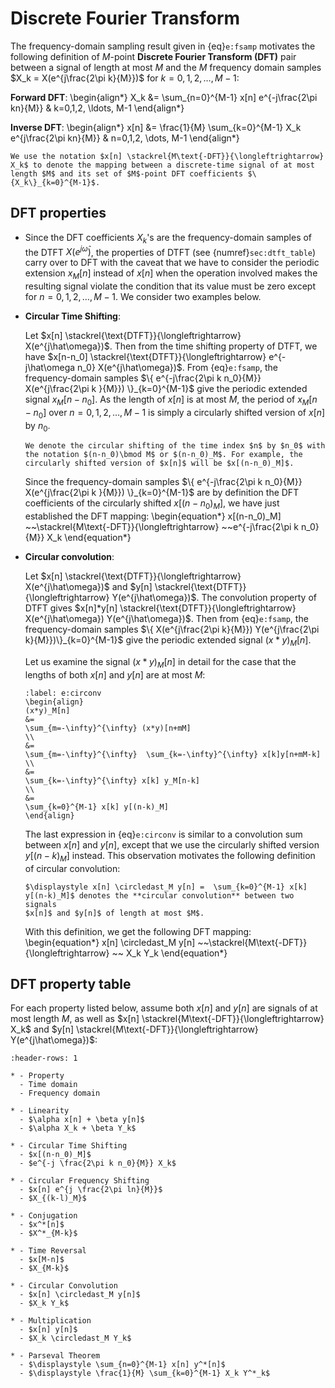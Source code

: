 # Discrete Fourier Transform

The frequency-domain sampling result given in {eq}`e:fsamp` motivates
  the following definition of $M$-point **Discrete Fourier Transform
  (DFT)** pair between a signal of length at most $M$ and the $M$
  frequency domain samples $X_k = X(e^{j\frac{2\pi k}{M}})$ for
  $k=0,1,2,\ldots,M-1$:

  **Forward DFT**:
  \begin{align*}
  X_k &= \sum_{n=0}^{M-1} x[n] e^{-j\frac{2\pi kn}{M}} & k=0,1,2,
  \ldots, M-1
  \end{align*}
  
  **Inverse DFT**:
  \begin{align*}
  x[n] &= \frac{1}{M} \sum_{k=0}^{M-1} X_k e^{j\frac{2\pi kn}{M}} &
  n=0,1,2, \dots, M-1
  \end{align*}

```{admonition} Notation
We use the notation $x[n] \stackrel{M\text{-DFT}}{\longleftrightarrow}
X_k$ to denote the mapping between a discrete-time signal of at most
length $M$ and its set of $M$-point DFT coefficients $\{X_k\}_{k=0}^{M-1}$.
```

## DFT properties
* Since the DFT coefficients $X_k$'s are the frequency-domain samples
  of the DTFT $X(e^{j\hat\omega})$, the properties of DTFT (see
  {numref}`sec:dtft_table`) carry over to DFT with the caveat that we
  have to consider the periodic extension $x_M[n]$ instead of $x[n]$
  when the operation involved makes the resulting signal violate the
  condition that its value must be zero except for $n=0,1,2,\ldots,M-1$.
  We consider two examples below.

* **Circular Time Shifting**:
  
  Let $x[n] \stackrel{\text{DTFT}}{\longleftrightarrow}
  X(e^{j\hat\omega})$. Then from the time shifting property of DTFT,
  we have $x[n-n_0] \stackrel{\text{DTFT}}{\longleftrightarrow}
 e^{-j\hat\omega n_0} X(e^{j\hat\omega})$. From {eq}`e:fsamp`, the
  frequency-domain samples $\{ e^{-j\frac{2\pi k n_0}{M}}
  X(e^{j\frac{2\pi k }{M}}) \}_{k=0}^{M-1}$ give the periodic
  extended signal $x_M[n-n_0]$. As the length of $x[n]$ is at most
  $M$, the period of $x_M[n-n_0]$ over $n=0,1,2,\dots, M-1$ is simply
  a circularly shifted version of $x[n]$ by $n_0$.
  ```{admonition} Notation
  We denote the circular shifting of the time index $n$ by $n_0$ with
  the notation $(n-n_0)\bmod M$ or $(n-n_0)_M$. For example, the
  circularly shifted version of $x[n]$ will be $x[(n-n_0)_M]$.
  ```
  Since the frequency-domain samples $\{ e^{-j\frac{2\pi k n_0}{M}}
  X(e^{j\frac{2\pi k }{M}}) \}_{k=0}^{M-1}$ are by definition the DFT
  coefficients of the circularly shifted $x[(n-n_0)_M]$, we have just
  established the DFT mapping:
  \begin{equation*}
  x[(n-n_0)_M] ~~\stackrel{M\text{-DFT}}{\longleftrightarrow} 
  ~~e^{-j\frac{2\pi k n_0}{M}} X_k
  \end{equation*}

* **Circular convolution**:

  Let $x[n] \stackrel{\text{DTFT}}{\longleftrightarrow}
  X(e^{j\hat\omega})$ and $y[n]
  \stackrel{\text{DTFT}}{\longleftrightarrow} Y(e^{j\hat\omega})$. The
  convolution property of DTFT gives $x[n]*y[n]
  \stackrel{\text{DTFT}}{\longleftrightarrow} X(e^{j\hat\omega})
  Y(e^{j\hat\omega})$. Then from {eq}`e:fsamp`, the frequency-domain
  samples $\{ X(e^{j\frac{2\pi k}{M}}) Y(e^{j\frac{2\pi
  k}{M}})\}_{k=0}^{M-1}$ give the periodic extended signal
  $(x*y)_M[n]$. 

  Let us examine  the signal $(x*y)_M[n]$ in detail for the case that
  the lengths of both $x[n]$ and $y[n]$ are at most $M$:
  ```{math}
  :label: e:circonv
  \begin{align}
  (x*y)_M[n]
  &=
  \sum_{m=-\infty}^{\infty} (x*y)[n+mM]
  \\
  &=
  \sum_{m=-\infty}^{\infty}  \sum_{k=-\infty}^{\infty} x[k]y[n+mM-k] 
  \\
  &=
  \sum_{k=-\infty}^{\infty} x[k] y_M[n-k]
  \\
  &=
  \sum_{k=0}^{M-1} x[k] y[(n-k)_M]
  \end{align}
  ```
   The last expression in {eq}`e:circonv` is similar to a convolution
  sum between $x[n]$ and $y[n]$, except that we use the circularly
  shifted version $y[(n-k)_M]$ instead. This observation motivates the
  following definition of circular convolution:
  ```{admonition} Notation
  $\displaystyle x[n] \circledast_M y[n] =  \sum_{k=0}^{M-1} x[k]
  y[(n-k)_M]$ denotes the **circular convolution** between two signals
  $x[n]$ and $y[n]$ of length at most $M$.
  ```
  With this definition, we get the following DFT mapping:
  \begin{equation*}
   x[n] \circledast_M y[n] ~~\stackrel{M\text{-DFT}}{\longleftrightarrow} 
   ~~ X_k Y_k
  \end{equation*}

## DFT property table
For each property listed below, assume both $x[n]$ and $y[n]$ are
signals of at most length $M$, as well as
$x[n] \stackrel{M\text{-DFT}}{\longleftrightarrow}
X_k$ and $y[n] \stackrel{M\text{-DFT}}{\longleftrightarrow}
Y(e^{j\hat\omega})$:
```{list-table}
:header-rows: 1

* - Property
  - Time domain
  - Frequency domain

* - Linearity
  - $\alpha x[n] + \beta y[n]$
  - $\alpha X_k + \beta Y_k$

* - Circular Time Shifting
  - $x[(n-n_0)_M]$
  - $e^{-j \frac{2\pi k n_0}{M}} X_k$

* - Circular Frequency Shifting
  - $x[n] e^{j \frac{2\pi ln}{M}}$
  - $X_{(k-l)_M}$

* - Conjugation 
  - $x^*[n]$
  - $X^*_{M-k}$

* - Time Reversal
  - $x[M-n]$ 
  - $X_{M-k}$

* - Circular Convolution
  - $x[n] \circledast_M y[n]$
  - $X_k Y_k$

* - Multiplication
  - $x[n] y[n]$
  - $X_k \circledast_M Y_k$ 
    
* - Parseval Theorem
  - $\displaystyle \sum_{n=0}^{M-1} x[n] y^*[n]$
  - $\displaystyle \frac{1}{M} \sum_{k=0}^{M-1} X_k Y^*_k$
```
